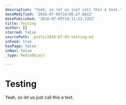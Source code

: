 ```yaml
---
description: 'Yeah, so let us just call this a test.'
dateModified: '2016-07-05T19:05:27.661Z'
datePublished: '2016-07-05T19:11:51.335Z'
title: Testing
author: []
starred: false
sourcePath: _posts/2016-07-05-testing.md
inFeed: true
hasPage: false
inNav: false
_type: MediaObject

---
```

# Testing

Yeah, so let us just call this a test.